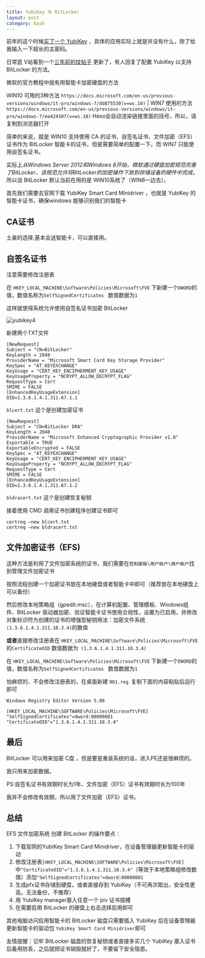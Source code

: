 ```yaml
---
title: YubiKey 与 BitLocker
layout: post
category: bash
---
```


前年的这个时候[买了一个 YubiKey](https://totoro.ink/yubikey.html) ，具体的应用实际上就是并没有什么，除了给我输入一下超长的主密码。

日常逛 V站看到一个[三年前的坟帖子](https://www.v2ex.com/t/376472) 更新了，有人回复了配置 YubiKey 以支持 BitLocker 的方法。

微软的官方教程中就有用智能卡加密硬盘的方法

WIN10 可用的3种方法 <!--more-->`https://docs.microsoft.com/en-us/previous-versions/windows/it-pro/windows-7/dd875530(v=ws.10)` | WIN7 使用的方法 `https://docs.microsoft.com/en-us/previous-versions/windows/it-pro/windows-7/ee424307(v=ws.10)` Hexo会自动渲染链接里面的括号，所以，请复制到浏览器打开

简单的来说，就是 WIN10 支持使用 CA 的证书、自签名证书、文件加密（EFS）证书作为 BitLocker 智能卡的证书，但是需要简单的配置一下。而 WIN7 只能使用自签名证书。

实际上*从Windows Server 2012和Windows 8开始，微软通过硬盘加密规范完善了BitLocker，该规范允许将BitLocker的加密操作下放到存储设备的硬件中完成*，所以谈 BitLocker 默认当前在用的是 WIN10系统了（WIN8一边去）。


首先我们需要去官网下载 YubiKey Smart Card Minidriver ，也就是 YubiKey 的智能卡证书，确保windows 能够识别我们的智能卡

## CA证书

土豪的选择,基本会送智能卡，可以直接用。

## 自签名证书

注意需要修改注册表

在 `HKEY_LOCAL_MACHINE\Software\Policies\Microsoft\FVE` 下新建一个`DWORD`的值，数值名称为`SelfSignedCertificates ` 数值数据为`1`

这样就使得系统允许使用自签名证书加密 BitLocker

![yubikey4](https://img.totoro.pub/blog/yubikey-more.png)

新建两个TXT文件

```
[NewRequest]
Subject = "CN=BitLocker"
KeyLength = 2048
ProviderName = "Microsoft Smart Card Key Storage Provider"
KeySpec = "AT_KEYEXCHANGE" 
KeyUsage = "CERT_KEY_ENCIPHERMENT_KEY_USAGE"
KeyUsageProperty = "NCRYPT_ALLOW_DECRYPT_FLAG"
RequestType = Cert
SMIME = FALSE
[EnhancedKeyUsageExtension]
OID=1.3.6.1.4.1.311.67.1.1
```

`blcert.txt` 这个是创建加密证书

```
[NewRequest]
Subject = "CN=BitLocker DRA"
KeyLength = 2048
ProviderName = "Microsoft Enhanced Cryptographic Provider v1.0"
Exportable = TRUE 
ExportableEncrypted = FALSE
KeySpec = "AT_KEYEXCHANGE" 
KeyUsage = "CERT_KEY_ENCIPHERMENT_KEY_USAGE"
KeyUsageProperty = "NCRYPT_ALLOW_DECRYPT_FLAG"
RequestType = Cert
SMIME = FALSE
[EnhancedKeyUsageExtension]
OID=1.3.6.1.4.1.311.67.1.2
```

`bldracert.txt` 这个是创建恢复秘钥

接着使用 CMD 调用证书创建程序创建证书即可

```
certreq –new blcert.txt
certreq –new bldracert.txt
```



## 文件加密证书（EFS)

这种方法是利用了文件加密系统的证书，我们需要在`控制面板\用户帐户\用户帐户`找到管理文件加密证书

按照流程创建一个加密证书放在本地硬盘或者智能卡中即可（推荐放在本地硬盘上可以备份）

然后修改本地策略组（gpedit.msc），在计算机配置、管理模板、Windows组件、BitLocker 驱动器加密、验证智能卡证书使用合规性，设置为已启用，并修改对象标识符为创建的证书的增强型秘钥用法：加密文件系统` (1.3.6.1.4.1.311.10.3.4)`的数值

**或者**直接修改注册表在 `HKEY_LOCAL_MACHINE\Software\Policies\Microsoft\FVE` 的`CertificateOID` 数值数据为` (1.3.6.1.4.1.311.10.3.4)`

在 `HKEY_LOCAL_MACHINE\Software\Policies\Microsoft\FVE` 下新建一个`DWORD`的值，数值名称为`SelfSignedCertificates ` 数值数据为`1`

怕麻烦的、不会修改注册表的，在桌面新建 `001.reg `复制下面的内容粘贴后运行即可

```
Windows Registry Editor Version 5.00

[HKEY_LOCAL_MACHINE\SOFTWARE\Policies\Microsoft\FVE]
"SelfSignedCertificates"=dword:00000001
"CertificateOID"="1.3.6.1.4.1.311.10.3.4"
```





## 最后

BitLocker 可以用来加密 C盘 ，但是要是重装系统的话，进入PE还是很麻烦的。

我只用来加密数据。

PS:自签名证书有效期时长为1年、文件加密（EFS）证书有效期时长为100年

我并不会修改有效期，所以用了文件加密（EFS）证书。



## 总结

EFS 文件加密系统 创建 BitLocker 的操作要点：

1. 下载官网的YubiKey Smart Card Minidriver，在设备管理器更新智能卡的驱动
2. 修改注册表`[HKEY_LOCAL_MACHINE\SOFTWARE\Policies\Microsoft\FVE]`中`"CertificateOID"="1.3.6.1.4.1.311.10.3.4"`（等效于本地策略组修改数值）添加`"SelfSignedCertificates"=dword:00000001 `
3. 生成pfx证书存储到硬盘，或者直接存到 YubiKey（不可再次取出，安全性更高。无法备份，不推荐）
4. 用 YubiKey manager塞入任意一个 piv 证书插槽
5. 在需要启用 BitLocker 的硬盘上右击选择启用即可

其他电脑访问启用智能卡的 BitLocker 磁盘只需要插入 YubiKey 后在设备管理器更新智能卡的驱动包 `YubiKey Smart Card Minidriver`即可

友情提醒：记牢 BitLocker 磁盘的恢复秘钥或者直接多买几个 YubiKey 塞入证书后备用防丢，之后就把证书销毁就好了，不要留下安全隐患。



